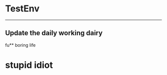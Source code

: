# TestEnv

---------------------

##  Update the daily working dairy

fu** boring life

# stupid idiot
